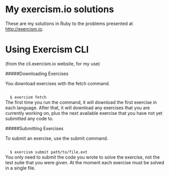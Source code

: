 My exercism.io solutions
=======

These are my solutions in Ruby to the problems presented at http://exercism.io.

Using Exercism CLI
=======
(from the cli.exercism.io website, for my use)


#####Downloading Exercises

You download exercises with the fetch command.

<code>
  $ exercism fetch
</code>
The first time you run the command, it will download the first exercise in each language. After that, it will download any exercises that you are currently working on, plus the next available exercise that you have not yet submitted any code to.

#####Submitting Exercises

To submit an exercise, use the submit command.

<code>
  $ exercism submit path/to/file.ext
</code>
You only need to submit the code you wrote to solve the exercise, not the test suite that you were given. At the moment each exercise must be solved in a single file.
